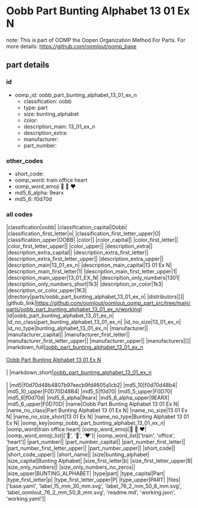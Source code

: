 # Oobb Part Bunting Alphabet 13 01 Ex N  

note: This is part of OOMP the Oopen Organization Method For Parts. For more details: https://github.com/oomlout/oomp_base

##  part details





### id
* oomp_id: oobb_part_bunting_alphabet_13_01_ex_n
  * classification: oobb
  * type: part
  * size: bunting_alphabet
  * color: 
  * description_main: 13_01_ex_n
  * description_extra: 
  * manufacturer: 
  * part_number: 

### other_codes
* short_code: 
* oomp_word: train office heart
* oomp_word_emoji :train: :office: :heart:
* md5_6_alpha: 9earx
* md5_6: f0d70d

### all codes 
|classification|oobb|
|classification_capital|Oobb|
|classification_first_letter|o|
|classification_first_letter_upper|O|
|classification_upper|OOBB|
|color||
|color_capital||
|color_first_letter||
|color_first_letter_upper||
|color_upper||
|description_extra||
|description_extra_capital||
|description_extra_first_letter||
|description_extra_first_letter_upper||
|description_extra_upper||
|description_main|13_01_ex_n|
|description_main_capital|13 01 Ex N|
|description_main_first_letter|1|
|description_main_first_letter_upper|1|
|description_main_upper|13_01_EX_N|
|description_only_numbers|1301|
|description_only_numbers_short|1k3|
|description_or_color|1k3|
|description_or_color_upper|1K3|
|directory|parts/oobb_part_bunting_alphabet_13_01_ex_n|
|distributors|[]|
|github_link|https://github.com/oomlout/oomlout_oomp_part_src/tree/main/parts/oobb_part_bunting_alphabet_13_01_ex_n/working|
|id|oobb_part_bunting_alphabet_13_01_ex_n|
|id_no_class|part_bunting_alphabet_13_01_ex_n|
|id_no_size|13_01_ex_n|
|id_no_type|bunting_alphabet_13_01_ex_n|
|manufacturer||
|manufacturer_capital||
|manufacturer_first_letter||
|manufacturer_first_letter_upper||
|manufacturer_upper||
|manufacturers|[]|
|markdown_full|[oobb_part_bunting_alphabet_13_01_ex_n](https://github.com/oomlout/oomlout_oomp_part_src/tree/main/parts/oobb_part_bunting_alphabet_13_01_ex_n/working)<br>[](https://github.com/oomlout/oomlout_oomp_part_src/tree/main/parts/oobb_part_bunting_alphabet_13_01_ex_n/working)<br>[Oobb Part Bunting Alphabet 13 01 Ex N](https://github.com/oomlout/oomlout_oomp_part_src/tree/main/parts/oobb_part_bunting_alphabet_13_01_ex_n/working)<br><br>|
|markdown_short|[oobb_part_bunting_alphabet_13_01_ex_n](https://github.com/oomlout/oomlout_oomp_part_src/tree/main/parts/oobb_part_bunting_alphabet_13_01_ex_n/working)<br><br>|
|md5|f0d70d48b4807b97eecb9fd4605a1cb2|
|md5_10|f0d70d48b4|
|md5_10_upper|F0D70D48B4|
|md5_5|f0d70|
|md5_5_upper|F0D70|
|md5_6|f0d70d|
|md5_6_alpha|9earx|
|md5_6_alpha_upper|9EARX|
|md5_6_upper|F0D70D|
|name|Oobb Part Bunting Alphabet 13 01 Ex N|
|name_no_class|Part Bunting Alphabet 13 01 Ex N|
|name_no_size|13 01 Ex N|
|name_no_size_short|13 01 Ex N|
|name_no_type|Bunting Alphabet 13 01 Ex N|
|oomp_key|oomp_oobb_part_bunting_alphabet_13_01_ex_n|
|oomp_word|train office heart|
|oomp_word_emoji|:train: :office: :heart:|
|oomp_word_emoji_list|[':train:', ':office:', ':heart:']|
|oomp_word_list|['train', 'office', 'heart']|
|part_number||
|part_number_capital||
|part_number_first_letter||
|part_number_first_letter_upper||
|part_number_upper||
|short_code||
|short_code_upper||
|short_name||
|size|bunting_alphabet|
|size_capital|Bunting Alphabet|
|size_first_letter|b|
|size_first_letter_upper|B|
|size_only_numbers||
|size_only_numbers_no_zeros||
|size_upper|BUNTING_ALPHABET|
|type|part|
|type_capital|Part|
|type_first_letter|p|
|type_first_letter_upper|P|
|type_upper|PART|
|files|['base.yaml', 'label_15_mm_30_mm.svg', 'label_76_2_mm_50_8_mm.svg', 'label_oomlout_76_2_mm_50_8_mm.svg', 'readme.md', 'working.json', 'working.yaml']|
